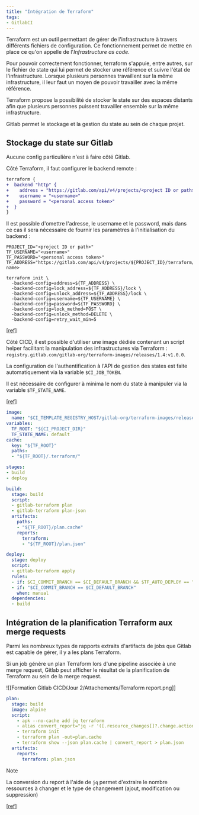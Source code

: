 ```yaml
---
title: "Intégration de Terraform"
tags:
- GitlabCI
---
```

Terraform est un outil permettant de gérer de l'infrastructure à travers différents fichiers de configuration. Ce fonctionnement permet de mettre en place ce qu'on appelle de l'*Infrastructure as code*.

Pour pouvoir correctement fonctionner, terraform s'appuie, entre autres, sur le fichier de state qui lui permet de stocker une référence et suivre l'état de l'infrastructure. Lorsque plusieurs personnes travaillent sur la même infrastructure, il leur faut un moyen de pouvoir travailler avec la même référence.

Terraform propose la possibilité de stocker le state sur des espaces distants afin que plusieurs personnes puissent travailler ensemble sur la même infrastructure.

Gitlab permet le stockage et la gestion du state au sein de chaque projet.

## Stockage du state sur Gitlab

Aucune config particulière n'est à faire côté Gitlab.

Côté Terraform, il faut configurer le backend remote :
```diff
terraform {
+  backend "http" {
+    address = "https://gitlab.com/api/v4/projects/<project ID or path>/terraform/state/<state name>"
+    username = "<username>"
+    password = "<personal access token>"
+  }
}
```

Il est possible d'omettre l'adresse, le username et le password, mais dans ce cas il sera nécessaire de fournir les paramètres à l'initialisation du backend :
```shell
PROJECT_ID="<project ID or path>"
TF_USERNAME="<username>"
TF_PASSWORD="<personal access token>"
TF_ADDRESS="https://gitlab.com/api/v4/projects/${PROJECT_ID}/terraform/state/<state name>

terraform init \
  -backend-config=address=${TF_ADDRESS} \
  -backend-config=lock_address=${TF_ADDRESS}/lock \
  -backend-config=unlock_address=${TF_ADDRESS}/lock \
  -backend-config=username=${TF_USERNAME} \
  -backend-config=password=${TF_PASSWORD} \
  -backend-config=lock_method=POST \
  -backend-config=unlock_method=DELETE \
  -backend-config=retry_wait_min=5
```

[\[ref\]](https://docs.gitlab.com/ee/user/infrastructure/iac/terraform_state.html#set-up-the-initial-backend)

Côté CICD, il est possible d'utiliser une image dédiée contenant un script helper facilitant la manipulation des infrastructures via Terraform : `registry.gitlab.com/gitlab-org/terraform-images/releases/1.4:v1.0.0`.

La configuration de l'authentification à l'API de gestion des states est faite automatiquement via la variable `$CI_JOB_TOKEN`.

Il est nécessaire de configurer à minima le nom du state à manipuler via la variable `$TF_STATE_NAME`.

[\[ref\]](https://docs.gitlab.com/ee/user/infrastructure/iac/gitlab_terraform_helpers.html)

```yaml
image:
  name: "$CI_TEMPLATE_REGISTRY_HOST/gitlab-org/terraform-images/releases/1.4:v1.0.0"
variables:
  TF_ROOT: "${CI_PROJECT_DIR}"
  TF_STATE_NAME: default
cache:
  key: "${TF_ROOT}"
  paths:
  - "${TF_ROOT}/.terraform/"

stages:
- build
- deploy

build:
  stage: build
  script:
  - gitlab-terraform plan
  - gitlab-terraform plan-json
  artifacts:
    paths:
    - "${TF_ROOT}/plan.cache"
    reports:
      terraform:
      - "${TF_ROOT}/plan.json"

deploy:
  stage: deploy
  script:
  - gitlab-terraform apply
  rules:
  - if: $CI_COMMIT_BRANCH == $CI_DEFAULT_BRANCH && $TF_AUTO_DEPLOY == "true"
  - if: "$CI_COMMIT_BRANCH == $CI_DEFAULT_BRANCH"
    when: manual
  dependencies:
  - build
```

## Intégration de la planification Terraform aux merge requests
Parmi les nombreux types de rapports extraits d'artifacts de jobs que Gitlab est capable de gérer, il y a les plans Terraform.

Si un job génère un plan Terraform lors d'une pipeline associée à une merge request, Gitlab peut afficher le résultat de la planification de Terraform au sein de la merge request.

![[Formation Gitlab CICD/Jour 2/Attachements/Terraform report.png]]

```yaml
plan:
  stage: build
  image: alpine
  script:
    - apk --no-cache add jq terraform
    - alias convert_report="jq -r '([.resource_changes[]?.change.actions?]|flatten)|{\"create\":(map(select(.==\"create\"))|length),\"update\":(map(select(.==\"update\"))|length),\"delete\":(map(select(.==\"delete\"))|length)}'"
    - terraform init
    - terraform plan -out=plan.cache
    - terraform show --json plan.cache | convert_report > plan.json
  artifacts:
    reports:
      terraform: plan.json
```

> [!note]
> La conversion du report à l'aide de `jq` permet d'extraire le nombre ressources à changer et le type de changement (ajout, modification ou suppression)

[\[ref\]](https://docs.gitlab.com/ee/ci/yaml/artifacts_reports.html#artifactsreportsterraform)